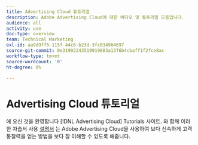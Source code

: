 ```yaml
---
title: Advertising Cloud 튜토리얼
description: Adobe Advertising Cloud에 대한 비디오 및 튜토리얼 모음입니다.
audience: all
activity: use
doc-type: overview
team: Technical Marketing
exl-id: aa9d9ff5-115f-44c6-b23d-3fc034904697
source-git-commit: 0e31992243519919883a1376b4cbaff1f2fce8ac
workflow-type: tm+mt
source-wordcount: '0'
ht-degree: 0%

---
```


# Advertising Cloud 튜토리얼

에 오신 것을 환영합니다 [!DNL Advertising Cloud] Tutorials 사이트. 와 함께 이러한 자습서 사용 [설명서](https://helpx.adobe.com/support/advertising-cloud.html) 는 Adobe Advertising Cloud을 사용하여 보다 신속하게 고객 통찰력을 얻는 방법을 보다 잘 이해할 수 있도록 해줍니다.

<!--
See other -learn tutorials landing pages to get ideas for additional content
-->
